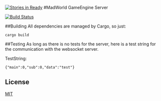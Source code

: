 [![Stories in Ready](https://badge.waffle.io/damaex/madworld-server.png?label=ready&title=Ready)](https://waffle.io/damaex/madworld-server)
#MadWorld GameEngine Server

[![Build Status](https://travis-ci.org/damaex/madworld-server.svg?branch=master)](https://travis-ci.org/damaex/madworld-server)

##Building
All dependencies are managed by Cargo, so just:

    cargo build

##Testing
As long as there is no tests for the server, here is a test string for the communication with the websocket server.

TestString:

    {"main":0,"sub":0,"data":"test"}
    
## License
[MIT](./LICENSE.md)